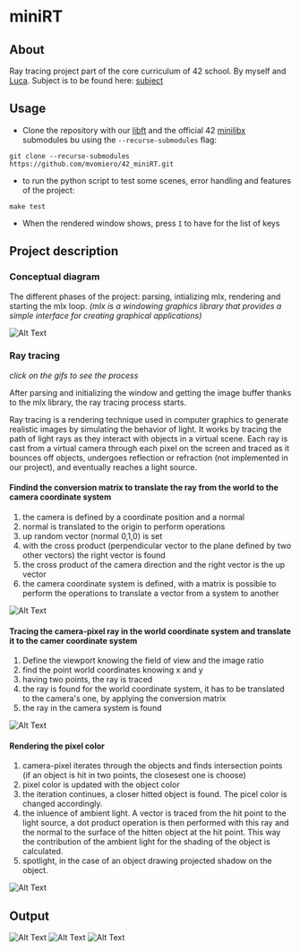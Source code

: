 # miniRT

## About

Ray tracing project part of the core curriculum of 42 school. By myself and [Luca](https://github.com/lucafisc).
Subject is to be found here: [subject](https://github.com/mvomiero/42_miniRT/blob/publishing/assets/en.subject.pdf)

## Usage

* Clone the repository with our [libft](https://github.com/mvomiero/42_libft) 
and the official 42 [minilibx](https://github.com/42Paris/minilibx-linux) submodules bu using the `--recurse-submodules` flag:

```
git clone --recurse-submodules https://github.com/mvomiero/42_miniRT.git
```
* to run the python script to test some scenes, error handling and features of the project:
```
make test
```
* When the rendered window shows, press `I` to have for the list of keys

## Project description

### Conceptual diagram

The different phases of the project: parsing, intializing mlx, rendering and starting the mlx loop.
_(mlx is a windowing graphics library that provides a simple interface for creating graphical applications)_

![Alt Text](https://github.com/mvomiero/42_miniRT/blob/publishing/assets/diagram.jpg?raw=true)

### Ray tracing

_click on the gifs to see the process_

After parsing and initializing the window and getting the image buffer thanks to the mlx library, the ray tracing process starts.

Ray tracing is a rendering technique used in computer graphics to generate realistic images by simulating the behavior of light. It works by tracing the path of light rays as they interact with objects in a virtual scene. Each ray is cast from a virtual camera through each pixel on the screen and traced as it bounces off objects, undergoes reflection or refraction (not implemented in our project), and eventually reaches a light source.

#### Findind the conversion matrix to translate the ray from the world to the camera coordinate system

1. the camera is defined by a coordinate position and a normal
2. normal is translated to the origin to perform operations
3. up random vector (normal 0,1,0) is set
4. with the cross product (perpendicular vector to the plane defined by two other vectors) the right vector is found
5. the cross product of the camera direction and the right vector is the up vector
6. the camera coordinate system is defined, with a matrix is possible to perform the operations to translate a vector from a system to another

![Alt Text](https://github.com/mvomiero/42_miniRT/blob/publishing/assets/minirt_camera_matrix.gif?raw=true)

#### Tracing the camera-pixel ray in the world coordinate system and translate it to the camer coordinate system

1. Define the viewport knowing the field of view and the image ratio
2. find the point world coordinates knowing x and y
3. having two points, the ray is traced
4. the ray is found for the world coordinate system, it has to be translated to the camera's one, by applying the conversion matrix
5. the ray in the camera system is found

![Alt Text](https://github.com/mvomiero/42_miniRT/blob/publishing/assets/minirt_camera_ray.gif?raw=true)


#### Rendering the pixel color

1. camera-pixel iterates through the objects and finds intersection points (if an object is hit in two points, the closesest one is choose)
2. pixel color is updated with the object color
3. the iteration continues, a closer hitted object is found. The picel color is changed accordingly.
4. the inluence of ambient light. A vector is traced from the hit point to the light source, a dot product operation is then performed with this ray and the normal to the surface of the hitten object at the hit point. This way the contribution of the ambient light for the shading of the object is calculated.
5. spotlight, in the case of an object drawing projected shadow on the object.

![Alt Text](https://github.com/mvomiero/42_miniRT/blob/publishing/assets/minirt_intersections.gif?raw=true)

## Output

![Alt Text](https://github.com/mvomiero/42_miniRT/blob/publishing/assets/spheres.png?raw=true)
![Alt Text](https://github.com/mvomiero/42_miniRT/blob/publishing/assets/cylinders.png?raw=true)
![Alt Text](https://github.com/mvomiero/42_miniRT/blob/publishing/assets/cat.png?raw=true)



